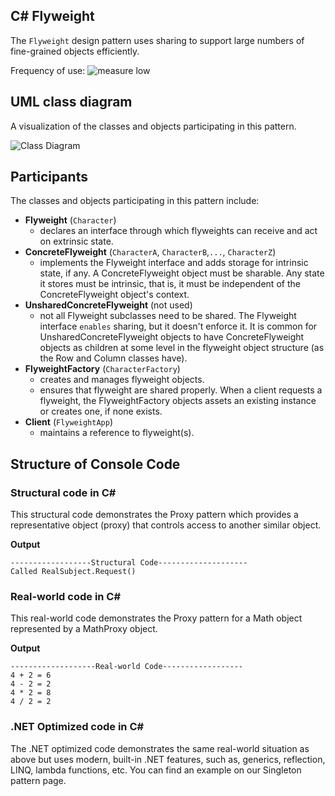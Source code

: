 ## C# Flyweight
The `Flyweight` design pattern uses sharing to support large numbers of fine-grained objects efficiently.

Frequency of use: ![measure](https://www.dofactory.com/img/patterns/use-low.jpg) low
## UML class diagram
A visualization of the classes and objects participating in this pattern.

![Class Diagram](https://www.dofactory.com/img/diagrams/net/flyweight.png)

## 	Participants
The classes and objects participating in this pattern include:

-  **Flyweight** (`Character`)
	- declares an interface through which flyweights can receive and act on extrinsic state.
-  **ConcreteFlyweight** (`CharacterA`, `CharacterB`,`...`, `CharacterZ`)
	- implements the Flyweight interface and adds storage for intrinsic state, if any. A ConcreteFlyweight object must be sharable. Any state it stores must be intrinsic, that is, it must be independent of the ConcreteFlyweight object's context. 
-  **UnsharedConcreteFlyweight** (not used)
	- not all Flyweight subclasses need to be shared. The Flyweight interface `enables` sharing, but it doesn't enforce it. It is common for UnsharedConcreteFlyweight objects to have ConcreteFlyweight objects as children at some level in the flyweight object structure (as the Row and Column classes have).
-  **FlyweightFactory** (`CharacterFactory`)
	- creates and manages flyweight objects.
	- ensures that flyweight are shared properly. When a client requests a flyweight, the FlyweightFactory objects assets an existing instance or creates one, if none exists.
-  **Client** (`FlyweightApp`)
	- maintains a reference to flyweight(s).

## Structure of Console Code
### Structural code in C#
This structural code demonstrates the Proxy pattern which provides a representative object (proxy) that controls access to another similar object.

**Output**
```
------------------Structural Code--------------------
Called RealSubject.Request()
```
### Real-world code in C#
This real-world code demonstrates the Proxy pattern for a Math object represented by a MathProxy object.

**Output**
```
-------------------Real-world Code------------------
4 + 2 = 6
4 - 2 = 2
4 * 2 = 8
4 / 2 = 2
```
### .NET Optimized code in C#
The .NET optimized code demonstrates the same real-world situation as above but uses modern, built-in .NET features, such as, generics, reflection, LINQ, lambda functions, etc. You can find an example on our Singleton pattern page.	  
